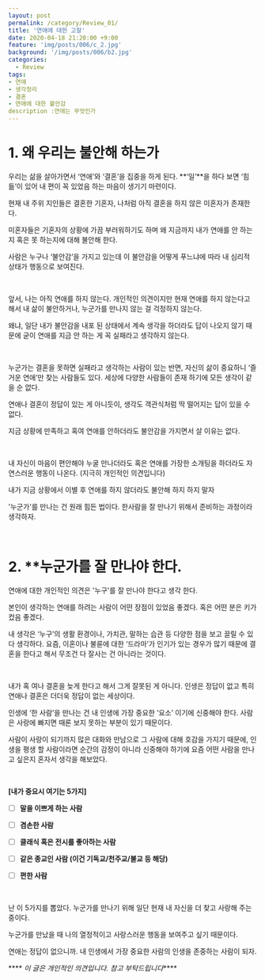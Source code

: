 ```yaml
---
layout: post
permalink: /category/Review_01/
title: '연애에 대한 고찰'
date: 2020-04-18 21:20:00 +9:00
feature: 'img/posts/006/c_2.jpg'
background: '/img/posts/006/b2.jpg'
categories:
  - Review
tags:
- 연애
- 생각정리
- 결혼
- 연애에 대한 불안감
description :연애는 무엇인가
---
```


# **1.**  왜 우리는 불안해 하는가


  우리는 삶을 살아가면서 ‘연애’와 ‘결혼’을 집중을 하게 된다. **‘일’**을 하다 보면 ‘힘듦’이 있어 내 편이 꼭 있었음 하는 마음이 생기기 마련이다.

   현재 내 주위 지인들은 결혼한 기혼자,  나처럼 아직 결혼을 하지 않은 미혼자가 존재한다.<br/>

  미혼자들은 기혼자의 상황에 가끔 부러워하기도 하며 왜 지금까지 내가 연애를 안 하는지 혹은 못   하는지에 대해 불안해 한다.

  사람은 누구나 ‘불안감’을 가지고 있는데 이 불안감을 어떻게 푸느냐에 따라 내 심리적 상태가 행동으로 보여진다.

<br/>

  앞서, 나는 아직 연애를 하지 않는다. 개인적인 의견이지만 현재 연애를 하지 않는다고 해서 내 삶이 불안하거나, 누군가를 만나지 않는 걸 걱정하지 않는다.

  왜냐, 일단 내가 불안감을 내포 된 상태에서 계속 생각을 하더라도 답이 나오지 않기 때문에 굳이 연애를 지금 안 하는 게 꼭 실패라고 생각하지 않는다.

<br/>

   누군가는 결혼을 못하면 실패라고 생각하는 사람이 있는 반면, 자신의 삶이 중요하니 ‘즐거운 연애’만 찾는 사람들도 있다. 세상에 다양한 사람들이 존재 하기에 모든 생각이 같을 순 없다.

   연애나 결혼이 정답이 있는 게 아니듯이, 생각도 객관식처럼 딱 떨어지는 답이 있을 수 없다.

   지금 상황에 만족하고 혹여 연애를 안하더라도 불안감을 가지면서 살 이유는 없다.

<br/>

   내 자신이 마음이 편안해야 누굴 만나더라도 혹은 연애를 가장한 소개팅을 하더라도  자연스러운 행동이 나온다. (지극히 개인적인 의견입니다)

   내가 지금 상황에서 이별 후 연애를 하지 않더라도 불안해 하지 하지 말자

   '누군가'를 만나는 건 원래 힘든 법이다. 한사람을 잘 만나기 위해서 준비하는 과정이라 생각하자.

<br/>



#  2.  **누군가를 잘 만나야 한다.

연애에 대한 개인적인 의견은 '누구'를 잘 만나야 한다고 생각 한다.

본인이 생각하는 연애를 하려는 사람이 어떤 장점이 있었음 좋겠다. 혹은 어떤 분은 키가 컸음 좋겠다.

내 생각은 ‘누구’의 생활 환경이나, 가치관, 말하는 습관 등 다양한 점을 보고 끌릴 수 있다 생각하다. 요즘, 이혼이나 불륜에 대한 ‘드라마’가 인기가 있는 경우가 많기 때문에 결혼을 한다고 해서 무조건 다 잘사는 건 아니라는 것이다.

<br/>

내가 혹 여나 결혼을 늦게 한다고 해서 그게 잘못된 게 아니다. 인생은 정답이 없고 특히 연애나 결혼은 더더욱 정답이 없는 세상이다.

인생에 ‘한 사람’을 만나는 건 내 인생에 가장 중요한 ‘요소’ 이기에 신중해야 한다. 사람은 사랑에 빠지면 때론 보지 못하는 부분이 있기 때문이다.

사람이 사랑이 되기까지 많은 대화와 만남으로 그 사람에 대해 호감을 가지기 때문에, 인생을 평생 할 사람이라면 순간의 감정이 아니라 신중해야 하기에 요즘 어떤 사람을 만나고 싶은지 혼자서 생각을 해보았다.

<br/>

**[내가 중요시 여기는 5가지]**

- [ ] **말을 이쁘게 하는 사람**

- [ ] **겸손한 사람**

- [ ] **클래식 혹은 전시를 좋아하는 사람**

- [ ] **같은 종교인 사람 (이건 기독교/천주교/불교 등 해당)**

- [ ] **편한 사람**



<br/>



난 이 5가지를 뽑았다. 누군가를 만나기 위해 일단 현재 내 자신을 더 찾고 사랑해 주는 중이다.

누군가를 만났을 때 나의 열정적이고 사랑스러운 행동을 보여주고 싶기 때문이다.

연애는 정답이 없으니까. 내 인생에서 가장 중요한 사람의 인생을 존중하는 사람이 되자.











**** *이 글은 개인적인 의견입니다. 참고 부탁드립니다*****
